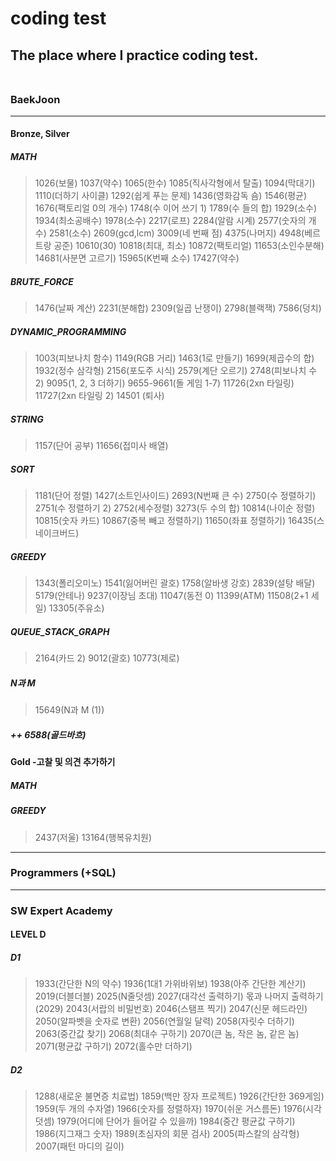 # coding test <br>
## The place where I practice coding test. <br> <br>
### BaekJoon <hr>
#### Bronze, Silver <br>
##### MATH
> 1026(보물) 1037(약수) 1065(한수) 1085(직사각형에서 탈출) 1094(막대기) 1110(더하기 사이클) 1292(쉽게 푸는 문제) 1436(영화감독 숌) 1546(평균) 1676(팩토리얼 0의 개수) 1748(수 이어 쓰기 1) 1789(수 들의 합) 1929(소수) 1934(최소공배수) 1978(소수) 2217(로프) 2284(알람 시계) 2577(숫자의 개수) 2581(소수) 2609(gcd,lcm) 3009(네 번째 점) 4375(나머지) 4948(베르트랑 공준) 10610(30) 10818(최대, 최소) 10872(팩토리얼) 11653(소인수분해) 14681(사분면 고르기) 15965(K번째 소수) 17427(약수) <br>
##### BRUTE_FORCE
> 1476(날짜 계산) 2231(분해합) 2309(일곱 난쟁이) 2798(블랙잭) 7586(덩치)<br>
##### DYNAMIC_PROGRAMMING
> 1003(피보나치 함수) 1149(RGB 거리) 1463(1로 만들기) 1699(제곱수의 합) 1932(정수 삼각형) 2156(포도주 시식) 2579(계단 오르기) 2748(피보나치 수 2) 9095(1, 2, 3 더하기) 9655-9661(돌 게임 1-7) 11726(2xn 타일링) 11727(2xn 타일링 2) 14501 (퇴사)
##### STRING
> 1157(단어 공부) 11656(접미사 배열)
##### SORT
> 1181(단어 정렬) 1427(소트인사이드) 2693(N번째 큰 수) 2750(수 정렬하기) 2751(수 정렬하기 2) 2752(세수정렬) 3273(두 수의 합) 10814(나이순 정렬) 10815(숫자 카드) 10867(중복 빼고 정렬하기) 11650(좌표 정렬하기) 16435(스네이크버드)
##### GREEDY
> 1343(폴리오미노) 1541(잃어버린 괄호) 1758(알바생 강호) 2839(설탕 배달) 5179(안테나) 9237(이장님 초대) 11047(동전 0) 11399(ATM) 11508(2+1 세일) 13305(주유소)
##### QUEUE_STACK_GRAPH
> 2164(카드 2) 9012(괄호) 10773(제로)
##### N과 M
> 15649(N과 M (1))
##### ++ 6588(골드바흐) <br>
#### Gold  -고찰 및 의견 추가하기 <br>
##### MATH
##### GREEDY
> 2437(저울) 13164(행복유치원)
<hr>

### Programmers (+SQL)
<hr>

### SW Expert Academy
#### LEVEL D
##### D1
> 1933(간단한 N의 약수) 1936(1대1 가위바위보) 1938(아주 간단한 계산기) 2019(더블더블) 2025(N줄덧셈) 2027(대각선 출력하기) 몫과 나머지 출력하기(2029) 2043(서랍의 비밀번호) 2046(스탬프 찍기) 2047(신문 헤드라인) 2050(알파벳을 숫자로 변환) 2056(연월일 달력) 2058(자릿수 더하기) 2063(중간값 찾기) 2068(최대수 구하기) 2070(큰 놈, 작은 놈, 같은 놈) 2071(평균값 구하기) 2072(홀수만 더하기) <br>
##### D2
> 1288(새로운 불면증 치료법) 1859(백만 장자 프로젝트) 1926(간단한 369게임) 1959(두 개의 수자열) 1966(숫자를 정렬하자) 1970(쉬운 거스름돈) 1976(시각 덧셈) 1979(어디에 단어가 들어갈 수 있을까) 1984(중간 평균값 구하기) 1986(지그재그 숫자) 1989(초심자의 회문 검사) 2005(파스칼의 삼각형) 2007(패턴 마디의 길이)
